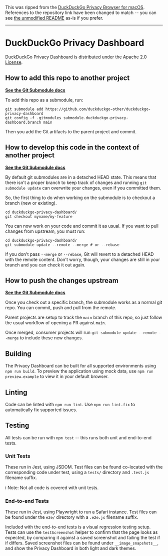This was ripped from the [DuckDuckGo Privacy Browser for macOS](https://spreadprivacy.com/introducing-duckduckgo-for-mac/). References to the repository link have been changed to match -- you can see [the unmodified README](RREADME_unmodified.md) as-is if you prefer.

---

# DuckDuckGo Privacy Dashboard

DuckDuckGo Privacy Dashboard is distributed under the Apache 2.0
[License](LICENSE.md).

## How to add this repo to another project

**[See the Git Submodule docs](https://git-scm.com/book/en/v2/Git-Tools-Submodules#_starting_submodules)**

To add this repo as a submodule, run:

```shell
git submodule add https://github.com/duckduckgo-other/duckduckgo-privacy-dashboard
git config -f .gitmodules submodule.duckduckgo-privacy-dashboard.branch main
```

Then you add the Git artifacts to the parent project and commit.

## How to develop this code in the context of another project

**[See the Git Submodule docs](https://git-scm.com/book/en/v2/Git-Tools-Submodules#_working_on_a_submodule)**

By default git submodules are in a detached HEAD state. This means that there
isn't a proper branch to keep track of changes and running
`git submodule update` can overwrite your changes, even if you committed them.

So, the first thing to do when working on the submodule is to checkout a branch
(new or existing).

```shell
cd duckduckgo-privacy-dashboard/
git checkout myname/my-feature
```

You can now work on your code and commit it as usual. If you want to pull
changes from upstream, you must run:

```shell
cd duckduckgo-privacy-dashboard/
git submodule update --remote --merge # or --rebase
```

If you don't pass `--merge` or `--rebase`, Git will revert to a detached HEAD
with the remote content. Don't worry, though, your changes are still in your
branch and you can check it out again.

## How to push the changes upstream

**[See the Git Submodule docs](https://git-scm.com/book/en/v2/Git-Tools-Submodules#_publishing_submodules)**

Once you check out a specific branch, the submodule works as a normal git repo.
You can commit, push and pull from the remote.

Parent projects are setup to track the `main` branch of this repo, so just
follow the usual workflow of opening a PR against `main`.

Once merged, consumer projects will run `git submodule update --remote --merge`
to include these new changes.

## Building

The Privacy Dashboard can be built for all supported environments using
`npm run build`. To preview the application using mock data, use
`npm run preview.example` to view it in your default browser.

## Linting

Code can be linted with `npm run lint`. Use `npm run lint.fix` to automatically
fix supported issues.

## Testing

All tests can be run with `npm test` -- this runs both unit and end-to-end
tests.

### Unit Tests

These run in Jest, using JSDOM. Test files can be found co-located with the
corresponding code under test, using a `tests/` directory and `.test.js`
filename suffix.

ℹ️ Note: Not all code is covered with unit tests.

### End-to-end Tests

These run in Jest, using Playwright to run a Safari instance. Test files can be
found under the `e2e/` directory with a `.e2e.js` filename suffix.

Included with the end-to-end tests is a visual regression testing setup. Tests
can use the `testScreenshot` helper to confirm that the page looks as expected,
by comparing it against a saved screenshot and failing the test if if differs.
Saved screenshot files can be found under `__image_snapshots__`, and show the
Privacy Dashboard in both light and dark themes.

